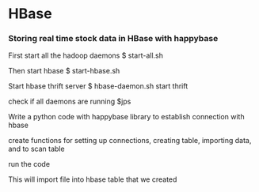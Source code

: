 # HBase

### Storing real time stock data in HBase with happybase

First start all the hadoop daemons
$ start-all.sh

Then start hbase
$ start-hbase.sh

Start hbase thrift server 
$ hbase-daemon.sh start thrift

check if all daemons are running
$jps

Write a python code with happybase library to establish connection with hbase

create functions for setting up connections, creating table, importing data, and to scan table

run the code

This will import file into hbase table that we created
